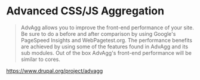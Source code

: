 # Advanced CSS/JS Aggregation

>AdvAgg allows you to improve the front-end performance of your site. Be sure to do a before and after comparison by using Google's PageSpeed Insights and WebPagetest.org. The performance benefits are achieved by using some of the features found in AdvAgg and its sub modules. Out of the box AdvAgg's front-end performance will be similar to cores.

https://www.drupal.org/project/advagg